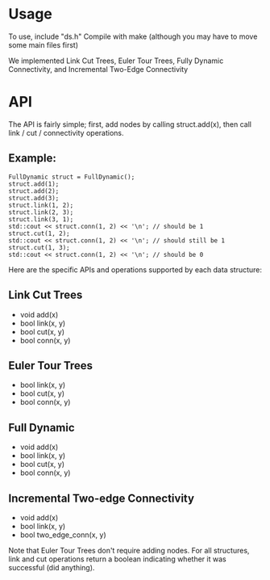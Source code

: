 # Usage
To use, include "ds.h"
Compile with make (although you may have to move some main files first)

We implemented Link Cut Trees, Euler Tour Trees, Fully Dynamic Connectivity, and Incremental Two-Edge Connectivity

# API
The API is fairly simple; first, add nodes by calling struct.add(x), then call link / cut / connectivity operations.

## Example:
    FullDynamic struct = FullDynamic();
    struct.add(1);
    struct.add(2);
    struct.add(3);
    struct.link(1, 2);
    struct.link(2, 3);
    struct.link(3, 1);
    std::cout << struct.conn(1, 2) << '\n'; // should be 1
    struct.cut(1, 2);
    std::cout << struct.conn(1, 2) << '\n'; // should still be 1
    struct.cut(1, 3);
    std::cout << struct.conn(1, 2) << '\n'; // should be 0

Here are the specific APIs and operations supported by each data structure:

## Link Cut Trees
* void add(x)
* bool link(x, y)
* bool cut(x, y)
* bool conn(x, y)

## Euler Tour Trees
* bool link(x, y)
* bool cut(x, y)
* bool conn(x, y)

## Full Dynamic
* void add(x)
* bool link(x, y)
* bool cut(x, y)
* bool conn(x, y)

## Incremental Two-edge Connectivity
* void add(x)
* bool link(x, y)
* bool two_edge_conn(x, y)

Note that Euler Tour Trees don't require adding nodes.
For all structures, link and cut operations return a boolean indicating whether it was successful (did anything).

